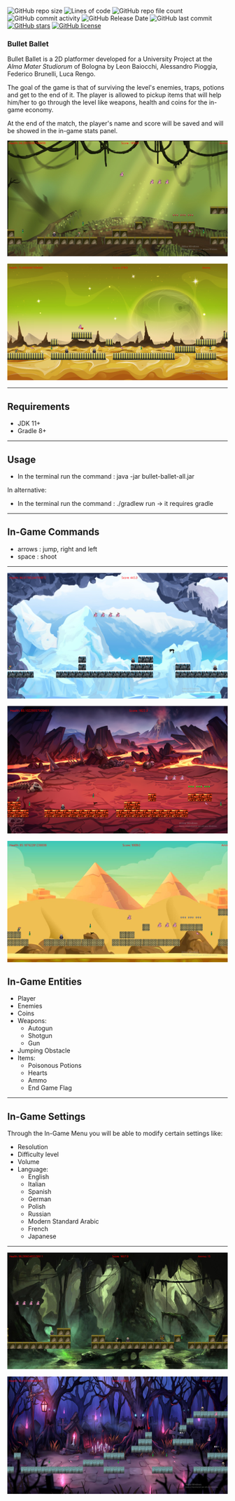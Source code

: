 
![GitHub repo size](https://img.shields.io/github/repo-size/Pensilina14/bullet-ballet?style=flat-square)
![Lines of code](https://img.shields.io/tokei/lines/github/Pensilina14/bullet-ballet?style=flat-square)
![GitHub repo file count](https://img.shields.io/github/directory-file-count/Pensilina14/bullet-ballet?style=flat-square)
![GitHub commit activity](https://img.shields.io/github/commit-activity/y/Pensilina14/bullet-ballet?style=flat-square)
![GitHub Release Date](https://img.shields.io/github/release-date/Pensilina14/bullet-ballet?style=flat-square)
![GitHub last commit](https://img.shields.io/github/last-commit/Pensilina14/bullet-ballet?style=flat-square)
[![GitHub stars](https://img.shields.io/github/stars/Pensilina14/bullet-ballet?style=flat-square)](https://github.com/Pensilina14/bullet-ballet/stargazers)
[![GitHub license](https://img.shields.io/github/license/Pensilina14/bullet-ballet?style=flat-square)](https://github.com/Pensilina14/bullet-ballet)

### Bullet Ballet

Bullet Ballet is a 2D platformer developed for a University Project at the _Alma Mater Studiorum_ of Bologna by
	Leon Baiocchi, Alessandro Pioggia, Federico Brunelli, Luca Rengo.

The goal of the game is that of surviving the level's enemies, traps, potions and get to the end of it.
The player is allowed to pickup items that will help him/her to go through the level like weapons, health and coins for the in-game economy.

At the end of the match, the player's name and score will be saved and will be showed in the in-game stats panel.

<!-- TODO: add an image of the game -->
![Screenshot](Documentation/screens/bullet_ballet_screen0.png)

![Screenshot](Documentation/screens/bullet_ballet_screen1.png)
<hr/>

## Requirements

- JDK 11+
- Gradle 8+

<hr/>

## Usage

- In the terminal run the command : java -jar bullet-ballet-all.jar

In alternative:

- In the terminal run the command : ./gradlew run -> it requires gradle

<hr/>

## In-Game Commands

- arrows : jump, right and left
- space : shoot

<hr/>

![Screenshot](Documentation/screens/bullet_ballet_screen4.PNG)

![Screenshot](Documentation/screens/bullet_ballet_screen5.PNG)

![Screenshot](Documentation/screens/bullet_ballet_screen6.PNG)

## In-Game Entities
- Player
- Enemies
- Coins
- Weapons:
  - Autogun
  - Shotgun
  - Gun
- Jumping Obstacle
- Items:
  - Poisonous Potions 
  - Hearts
  - Ammo
  - End Game Flag

<hr/>

## In-Game Settings

Through the In-Game Menu you will be able to modify certain settings like:

- Resolution
- Difficulty level
- Volume
- Language:
    - English
    - Italian
    - Spanish
    - German
    - Polish
    - Russian
    - Modern Standard Arabic
    - French
    - Japanese

<hr/>

![Screenshot](Documentation/screens/bullet_ballet_screen2.png)

![Screenshot](Documentation/screens/bullet_ballet_screen3.png)
